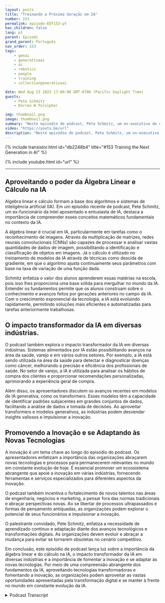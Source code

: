 ```yaml
---
layout: posts
title: "Treinando a Próxima Geração em IA"
number: 153
permalink: episode-EDT153-pt
has_children: false
lang: pt
parent: Episodi
grand_parent: Português
nav_order: 153
tags:
    - genai
    - generativeai
    - ai
    - robotics
    - people
    - training
    - collectiongenerativeai

date: Wed Aug 23 2023 17:00:00 GMT-0700 (Pacific Daylight Time)
guests:
    - Pete Schmitz
    - Darren W Pulsipher

img: thumbnail.png
image: thumbnail.png
summary: "Neste episódio de podcast, Pete Schmitz, um ex-executivo de contas da Intel, fala sobre seu trabalho com estudantes do ensino médio, ensinando-os sobre IA e como usá-la em suas competições de robótica. Ele explica que essas competições exigem o uso de autonomia e a IA é um componente crucial para alcançar isso. Pete compartilha um exemplo de como a visão computacional, alimentada pela IA, é usada no veículo não tripulado D Hunter da Agência de Projetos de Pesquisa Avançada de Defesa, DARPA."
video: "https://youtu.be/url"
description: "Neste episódio de podcast, Pete Schmitz, um ex-executivo de contas da Intel, fala sobre seu trabalho com estudantes do ensino médio, ensinando-os sobre IA e como usá-la em suas competições de robótica. Ele explica que essas competições exigem o uso de autonomia e a IA é um componente crucial para alcançar isso. Pete compartilha um exemplo de como a visão computacional, alimentada pela IA, é usada no veículo não tripulado D Hunter da Agência de Projetos de Pesquisa Avançada de Defesa, DARPA."
---
```


<div>
{% include transistor.html id="db2248b4" title="#153 Training the Next Generation in AI" %}

{% include youtube.html id="url" %}
</div>

---

## Aproveitando o poder da Álgebra Linear e Cálculo na IA

Algebra linear e cálculo formam a base dos algoritmos e sistemas de inteligência artificial (IA). Em um episódio recente de podcast, Pete Schmitz, um ex-funcionário da Intel aposentado e entusiasta de IA, destaca a importância de compreender esses conceitos matemáticos fundamentais no contexto da IA.

A álgebra linear é crucial em IA, particularmente em tarefas como o reconhecimento de imagens. Através da multiplicação de matrizes, redes neurais convolucionais (CNNs) são capazes de processar e analisar vastas quantidades de dados de imagem, possibilitando a identificação e classificação de objetos em imagens. Já o cálculo é utilizado no treinamento de modelos de IA através de técnicas como descida de gradiente, em que o algoritmo ajusta continuamente seus parâmetros com base na taxa de variação de uma função dada.

Schmitz enfatiza o valor dos alunos aprenderem essas matérias na escola, pois isso lhes proporciona uma base sólida para mergulhar no mundo da IA. Entender os fundamentos permite que os alunos construam sobre o conhecimento e avanços feitos por gerações anteriores no campo da IA. Com o crescimento exponencial da tecnologia, a IA está evoluindo rapidamente, permitindo soluções mais eficientes e automatizadas para tarefas anteriormente trabalhosas.

## O impacto transformador da IA em diversas indústrias.

O podcast também explora o impacto transformador da IA em diversas indústrias. Sistemas alimentados por IA estão possibilitando avanços na área da saúde, varejo e em vários outros setores. Por exemplo, a IA está sendo utilizada na área da saúde para detectar e diagnosticar doenças como câncer, melhorando a precisão e eficiência dos profissionais de saúde. No setor de varejo, a IA é utilizada para analisar os hábitos de compra dos clientes e proporcionar recomendações personalizadas, aprimorando a experiência geral de compra.

Além disso, os apresentadores discutem os avanços recentes em modelos de IA generativa, como os transformers. Esses modelos têm a capacidade de identificar padrões subjacentes em grandes conjuntos de dados, facilitando a análise de dados e tomada de decisões. Ao aproveitar transformers e modelos generativos, as indústrias podem desvendar insights valiosos e impulsionar a inovação.

## Promovendo a Inovação e se Adaptando às Novas Tecnologias

A inovação é um tema chave ao longo do episódio do podcast. Os apresentadores enfatizam a importância das organizações abraçarem novas tecnologias e processos para permanecerem relevantes no mundo em constante evolução de hoje. É essencial promover um ecossistema abrangente que apoie a inovação em várias indústrias, fornecendo ferramentas e serviços especializados para diferentes aspectos da inovação.

O podcast também incentiva o fortalecimento de novos talentos nas áreas de engenharia, negócios e marketing, a pensar fora das normas tradicionais e abraçar perspectivas novas. Ao se libertar de processos ultrapassados e formas de pensamento antiquadas, as organizações podem explorar o potencial de seus funcionários e impulsionar a inovação.

O palestrante convidado, Pete Schmitz, enfatiza a necessidade de aprendizado contínuo e adaptação diante dos avanços tecnológicos e transformações digitais. As organizações devem evoluir e abraçar a mudança para evitar se tornarem obsoletas no cenário competitivo.

Em conclusão, este episódio de podcast lança luz sobre a importância da álgebra linear e do cálculo na IA, o impacto transformador da IA em diversas indústrias e a importância de fomentar a inovação e se adaptar às novas tecnologias. Por meio de uma compreensão abrangente dos fundamentos da IA, aproveitando tecnologias transformadoras e fomentando a inovação, as organizações podem aproveitar as vastas oportunidades apresentadas pela transformação digital e se manter à frente no mundo em constante evolução da IA.



<details>
<summary> Podcast Transcript </summary>

<p></p>

</details>
